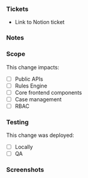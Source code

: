 ### Tickets

- Link to Notion ticket

### Notes

<!-- Describe the changes in a few succinct bullet points -->

### Scope

This change impacts:
- [ ] Public APIs
- [ ] Rules Engine
- [ ] Core frontend components
- [ ] Case management <!-- cases, alerts, escalations, reviews, assignment -->
- [ ] RBAC

### Testing

This change was deployed:
- [ ] Locally
- [ ] QA

<!-- Now describe how the review can test these changes -->

### Screenshots

<!-- Include screenshots if they are relevant -->
